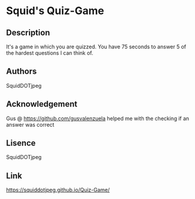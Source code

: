 # Squid's Quiz-Game

## Description
It's a game in which you are quizzed. You have 75 seconds to answer 5 of the hardest questions I can think of.

## Authors
SquidDOTjpeg

## Acknowledgement
Gus @ https://github.com/gusvalenzuela helped me with the checking if an answer was correct

## Lisence
SquidDOTjpeg

## Link

https://squiddotjpeg.github.io/Quiz-Game/
